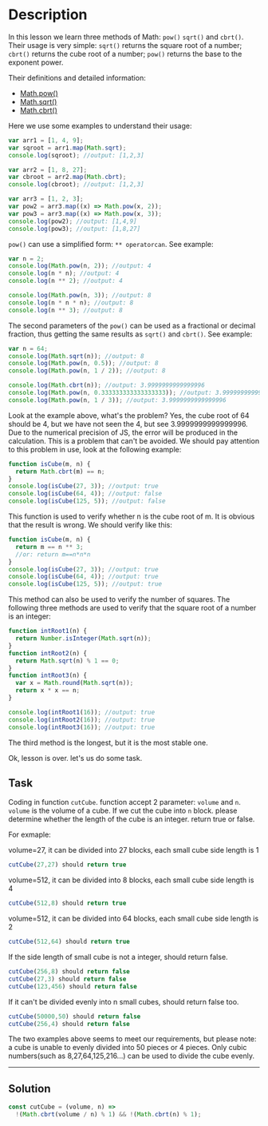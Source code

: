 # Description

In this lesson we learn three methods of Math: `pow()` `sqrt()` and `cbrt()`. Their usage is very simple: `sqrt()` returns the square root of a number; `cbrt()` returns the cube root of a number; `pow()` returns the base to the exponent power.

Their definitions and detailed information:

- [Math.pow()](https://developer.mozilla.org/en-US/docs/Web/JavaScript/Reference/Global_Objects/Math/pow)
- [Math.sqrt()](https://developer.mozilla.org/en-US/docs/Web/JavaScript/Reference/Global_Objects/Math/sqrt)
- [Math.cbrt()](https://developer.mozilla.org/en-US/docs/Web/JavaScript/Reference/Global_Objects/Math/cbrt)

Here we use some examples to understand their usage:

```js
var arr1 = [1, 4, 9];
var sqroot = arr1.map(Math.sqrt);
console.log(sqroot); //output: [1,2,3]

var arr2 = [1, 8, 27];
var cbroot = arr2.map(Math.cbrt);
console.log(cbroot); //output: [1,2,3]

var arr3 = [1, 2, 3];
var pow2 = arr3.map((x) => Math.pow(x, 2));
var pow3 = arr3.map((x) => Math.pow(x, 3));
console.log(pow2); //output: [1,4,9]
console.log(pow3); //output: [1,8,27]
```

`pow()` can use a simplified form: `** operatorcan`. See example:

```js
var n = 2;
console.log(Math.pow(n, 2)); //output: 4
console.log(n * n); //output: 4
console.log(n ** 2); //output: 4

console.log(Math.pow(n, 3)); //output: 8
console.log(n * n * n); //output: 8
console.log(n ** 3); //output: 8
```

The second parameters of the `pow()` can be used as a fractional or decimal fraction, thus getting the same results as `sqrt()` and `cbrt()`. See example:

```js
var n = 64;
console.log(Math.sqrt(n)); //output: 8
console.log(Math.pow(n, 0.5)); //output: 8
console.log(Math.pow(n, 1 / 2)); //output: 8

console.log(Math.cbrt(n)); //output: 3.9999999999999996
console.log(Math.pow(n, 0.333333333333333333)); //output: 3.9999999999999996
console.log(Math.pow(n, 1 / 3)); //output: 3.9999999999999996
```

Look at the example above, what's the problem? Yes, the cube root of 64 should be 4, but we have not seen the 4, but see 3.9999999999999996. Due to the numerical precision of JS, the error will be produced in the calculation. This is a problem that can't be avoided. We should pay attention to this problem in use, look at the following example:

```js
function isCube(m, n) {
  return Math.cbrt(m) == n;
}
console.log(isCube(27, 3)); //output: true
console.log(isCube(64, 4)); //output: false
console.log(isCube(125, 5)); //output: false
```

This function is used to verify whether n is the cube root of m. It is obvious that the result is wrong. We should verify like this:

```js
function isCube(m, n) {
  return m == n ** 3;
  //or: return m==n*n*n
}
console.log(isCube(27, 3)); //output: true
console.log(isCube(64, 4)); //output: true
console.log(isCube(125, 5)); //output: true
```

This method can also be used to verify the number of squares. The following three methods are used to verify that the square root of a number is an integer:

```js
function intRoot1(n) {
  return Number.isInteger(Math.sqrt(n));
}
function intRoot2(n) {
  return Math.sqrt(n) % 1 == 0;
}
function intRoot3(n) {
  var x = Math.round(Math.sqrt(n));
  return x * x == n;
}

console.log(intRoot1(16)); //output: true
console.log(intRoot2(16)); //output: true
console.log(intRoot3(16)); //output: true
```

The third method is the longest, but it is the most stable one.

Ok, lesson is over. let's us do some task.

## Task

Coding in function `cutCube`. function accept 2 parameter: `volume` and `n`. `volume` is the volume of a cube. If we cut the cube into `n` block. please determine whether the length of the cube is an integer. return true or false.

For exmaple:

volume=27, it can be divided into 27 blocks, each small cube side length is 1

```js
cutCube(27,27) should return true
```

volume=512, it can be divided into 8 blocks, each small cube side length is 4

```js
cutCube(512,8) should return true
```

volume=512, it can be divided into 64 blocks, each small cube side length is 2

```js
cutCube(512,64) should return true
```

If the side length of small cube is not a integer, should return false.

```js
cutCube(256,8) should return false
cutCube(27,3) should return false
cutCube(123,456) should return false
```

If it can't be divided evenly into n small cubes, should return false too.

```js
cutCube(50000,50) should return false
cutCube(256,4) should return false
```

The two examples above seems to meet our requirements, but please note: a cube is unable to evenly divided into 50 pieces or 4 pieces. Only cubic numbers(such as 8,27,64,125,216...) can be used to divide the cube evenly.

---

## Solution

```js
const cutCube = (volume, n) =>
  !(Math.cbrt(volume / n) % 1) && !(Math.cbrt(n) % 1);
```
